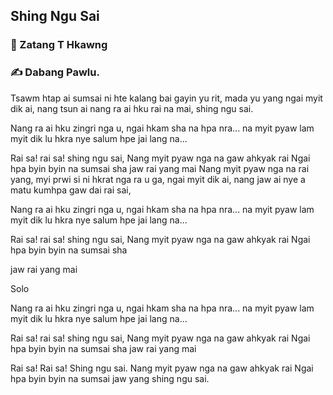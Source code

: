 ## Shing Ngu Sai

### 🎤 Zatang T Hkawng

### ✍️ Dabang Pawlu.

Tsawm htap ai sumsai ni hte
kalang bai gayin yu rit,
mada yu yang ngai myit dik ai,
nang tsun ai nang ra ai hku rai na mai,
shing ngu sai.

Nang ra ai hku zingri nga u,
ngai hkam sha na hpa nra...
na myit pyaw lam myit dik lu hkra
nye salum hpe jai lang na...

Rai sa! rai sa! shing ngu sai,
Nang myit pyaw nga na gaw ahkyak rai
Ngai hpa byin byin na sumsai sha
jaw rai yang mai
Nang myit pyaw nga na rai yang,
myi prwi si ni hkrat nga ra u ga,
ngai myit dik ai,
nang jaw ai nye a matu kumhpa gaw
dai rai sai,

Nang ra ai hku zingri nga u,
ngai hkam sha na hpa nra...
na myit pyaw lam myit dik lu hkra
nye salum hpe jai lang na...

Rai sa! rai sa! shing ngu sai,
Nang myit pyaw nga na gaw ahkyak rai
Ngai hpa byin byin na sumsai sha

jaw rai yang mai

Solo

Nang ra ai hku zingri nga u,
ngai hkam sha na hpa nra...
na myit pyaw lam myit dik lu hkra
nye salum hpe jai lang na...

Rai sa! rai sa! shing ngu sai,
Nang myit pyaw nga na gaw ahkyak rai
Ngai hpa byin byin na sumsai sha
jaw rai yang mai

Rai sa! Rai sa! Shing ngu sai.
Nang myit pyaw nga na gaw ahkyak rai
Ngai hpa byin byin na sumsai
jaw yang shing ngu sai.

